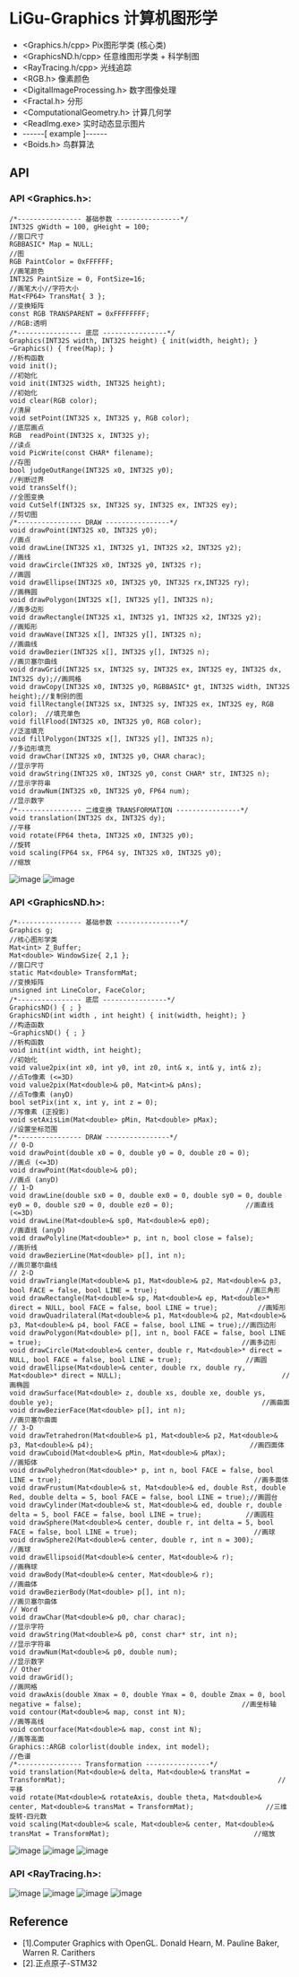 # LiGu-Graphics 计算机图形学  
* <Graphics.h/cpp>				Pix图形学类 (核心类)
* <GraphicsND.h/cpp>			任意维图形学类 + 科学制图
* <RayTracing.h/cpp>			光线追踪
* <RGB.h>						像素颜色
* <DigitalImageProcessing.h>	数字图像处理
* <Fractal.h>					分形
* <ComputationalGeometry.h>	计算几何学
* <ReadImg.exe>				实时动态显示图片
* ------[ example ]------ 
* <Boids.h>						鸟群算法   

## API
### API <Graphics.h>:  
```
/*---------------- 基础参数 ----------------*/
INT32S gWidth = 100, gHeight = 100;										//窗口尺寸
RGBBASIC* Map = NULL;													//图
RGB PaintColor = 0xFFFFFF;												//画笔颜色
INT32S PaintSize = 0, FontSize=16;										//画笔大小//字符大小
Mat<FP64> TransMat{ 3 };												//变换矩阵
const RGB TRANSPARENT = 0xFFFFFFFF;										//RGB:透明
/*---------------- 底层 ----------------*/
Graphics(INT32S width, INT32S height) { init(width, height); }
~Graphics() { free(Map); }												//析构函数
void init();															//初始化
void init(INT32S width, INT32S height);									//初始化
void clear(RGB color);	 												//清屏
void setPoint(INT32S x, INT32S y, RGB color);							//底层画点
RGB  readPoint(INT32S x, INT32S y); 									//读点 
void PicWrite(const CHAR* filename);									//存图
bool judgeOutRange(INT32S x0, INT32S y0);								//判断过界
void transSelf();														//全图变换
void CutSelf(INT32S sx, INT32S sy, INT32S ex, INT32S ey);				//剪切图
/*---------------- DRAW ----------------*/
void drawPoint(INT32S x0, INT32S y0);									//画点
void drawLine(INT32S x1, INT32S y1, INT32S x2, INT32S y2);				//画线
void drawCircle(INT32S x0, INT32S y0, INT32S r);					    //画圆
void drawEllipse(INT32S x0, INT32S y0, INT32S rx,INT32S ry);			//画椭圆
void drawPolygon(INT32S x[], INT32S y[], INT32S n);						//画多边形
void drawRectangle(INT32S x1, INT32S y1, INT32S x2, INT32S y2);		   	//画矩形
void drawWave(INT32S x[], INT32S y[], INT32S n);						//画曲线
void drawBezier(INT32S x[], INT32S y[], INT32S n);						//画贝塞尔曲线
void drawGrid(INT32S sx, INT32S sy, INT32S ex, INT32S ey, INT32S dx, INT32S dy);//画网格
void drawCopy(INT32S x0, INT32S y0, RGBBASIC* gt, INT32S width, INT32S height);//复制别的图
void fillRectangle(INT32S sx, INT32S sy, INT32S ex, INT32S ey, RGB color);	//填充单色
void fillFlood(INT32S x0, INT32S y0, RGB color);						//泛滥填充
void fillPolygon(INT32S x[], INT32S y[], INT32S n);						//多边形填充
void drawChar(INT32S x0, INT32S y0, CHAR charac);						//显示字符
void drawString(INT32S x0, INT32S y0, const CHAR* str, INT32S n);		//显示字符串
void drawNum(INT32S x0, INT32S y0, FP64 num);							//显示数字
/*---------------- 二维变换 TRANSFORMATION ----------------*/
void translation(INT32S dx, INT32S dy);									//平移
void rotate(FP64 theta, INT32S x0, INT32S y0);							//旋转
void scaling(FP64 sx, FP64 sy, INT32S x0, INT32S y0);					//缩放
```
![image](https://github.com/LiGuer/LiGu_Graphics/blob/master/example/LIGU-2D.jpg) 
![image](https://github.com/LiGuer/LiGu_Graphics/blob/master/example/LIGU-2D-Stm32.jpg) 

### API <GraphicsND.h>:
```
/*---------------- 基础参数 ----------------*/
Graphics g;																//核心图形学类
Mat<int> Z_Buffer;
Mat<double> WindowSize{ 2,1 };											//窗口尺寸
static Mat<double> TransformMat;										//变换矩阵
unsigned int LineColor, FaceColor;
/*---------------- 底层 ----------------*/
GraphicsND() { ; }
GraphicsND(int width , int height) { init(width, height); }				//构造函数
~GraphicsND() { ; }														//析构函数
void init(int width, int height);										//初始化
void value2pix(int x0, int y0, int z0, int& x, int& y, int& z);			//点To像素 (<=3D)
void value2pix(Mat<double>& p0, Mat<int>& pAns);						//点To像素 (anyD)
bool setPix(int x, int y, int z = 0);									//写像素 (正投影)
void setAxisLim(Mat<double> pMin, Mat<double> pMax);					//设置坐标范围
/*---------------- DRAW ----------------*/
// 0-D
void drawPoint(double x0 = 0, double y0 = 0, double z0 = 0);			//画点 (<=3D)
void drawPoint(Mat<double>& p0);										//画点 (anyD)
// 1-D
void drawLine(double sx0 = 0, double ex0 = 0, double sy0 = 0, double ey0 = 0, double sz0 = 0, double ez0 = 0);					//画直线 (<=3D)
void drawLine(Mat<double>& sp0, Mat<double>& ep0);						//画直线 (anyD)
void drawPolyline(Mat<double>* p, int n, bool close = false);			//画折线
void drawBezierLine(Mat<double> p[], int n);							//画贝塞尔曲线
// 2-D
void drawTriangle(Mat<double>& p1, Mat<double>& p2, Mat<double>& p3, bool FACE = false, bool LINE = true);						//画三角形
void drawRectangle(Mat<double>& sp, Mat<double>& ep, Mat<double>* direct = NULL, bool FACE = false, bool LINE = true);			//画矩形
void drawQuadrilateral(Mat<double>& p1, Mat<double>& p2, Mat<double>& p3, Mat<double>& p4, bool FACE = false, bool LINE = true);//画四边形
void drawPolygon(Mat<double> p[], int n, bool FACE = false, bool LINE = true);													//画多边形
void drawCircle(Mat<double>& center, double r, Mat<double>* direct = NULL, bool FACE = false, bool LINE = true);				//画圆
void drawEllipse(Mat<double>& center, double rx, double ry, Mat<double>* direct = NULL);										//画椭圆
void drawSurface(Mat<double> z, double xs, double xe, double ys, double ye);													//画曲面
void drawBezierFace(Mat<double> p[], int n);																					//画贝塞尔曲面
// 3-D
void drawTetrahedron(Mat<double>& p1, Mat<double>& p2, Mat<double>& p3, Mat<double>& p4);										//画四面体
void drawCuboid(Mat<double>& pMin, Mat<double>& pMax);																			//画矩体
void drawPolyhedron(Mat<double>* p, int n, bool FACE = false, bool LINE = true);												//画多面体
void drawFrustum(Mat<double>& st, Mat<double>& ed, double Rst, double Red, double delta = 5, bool FACE = false, bool LINE = true);//画圆台
void drawCylinder(Mat<double>& st, Mat<double>& ed, double r, double delta = 5, bool FACE = false, bool LINE = true);			//画圆柱
void drawSphere(Mat<double>& center, double r, int delta = 5, bool FACE = false, bool LINE = true);								//画球
void drawSphere2(Mat<double>& center, double r, int n = 300);																	//画球
void drawEllipsoid(Mat<double>& center, Mat<double>& r);																		//画椭球
void drawBody(Mat<double>& center, Mat<double>& r);																				//画曲体
void drawBezierBody(Mat<double> p[], int n);																					//画贝塞尔曲体
// Word
void drawChar(Mat<double>& p0, char charac);							//显示字符
void drawString(Mat<double>& p0, const char* str, int n);				//显示字符串
void drawNum(Mat<double>& p0, double num);								//显示数字
// Other
void drawGrid();																												//画网格
void drawAxis(double Xmax = 0, double Ymax = 0, double Zmax = 0, bool negative = false);										//画坐标轴
void contour(Mat<double>& map, const int N);																					//画等高线
void contourface(Mat<double>& map, const int N);																				//画等高面
Graphics::ARGB colorlist(double index, int model);																				//色谱
/*---------------- Transformation ----------------*/
void translation(Mat<double>& delta, Mat<double>& transMat = TransformMat);														//平移
void rotate(Mat<double>& rotateAxis, double theta, Mat<double>& center, Mat<double>& transMat = TransformMat);					//三维旋转-四元数
void scaling(Mat<double>& scale, Mat<double>& center, Mat<double>& transMat = TransformMat);									//缩放
```  
![image](https://github.com/LiGuer/LiGu_Graphics/blob/master/example/LIGU-3D-surface.jpg) 
![image](https://github.com/LiGuer/LiGu_Graphics/blob/master/example/LIGU-3D-flower.jpg) 
![image](https://github.com/LiGuer/LiGu_Graphics/blob/master/example/LIGU-3D-Tree.png) 

### API <RayTracing.h>:
![image](https://github.com/LiGuer/LiGu_Graphics/blob/master/example/LIGU-RayTracing.png) 
![image](https://github.com/LiGuer/LiGu_Graphics/blob/master/example/LIGU-RayTracing-Shpere.png) 
![image](https://github.com/LiGuer/LiGu_Graphics/blob/master/example/LIGU-RayTracing-Room.png) 
![image](https://github.com/LiGuer/LiGu_Graphics/blob/master/example/LIGU-RayTracing2.png) 
## Reference
* [1].Computer Graphics with OpenGL. Donald Hearn, M. Pauline Baker, Warren R. Carithers
* [2].正点原子-STM32